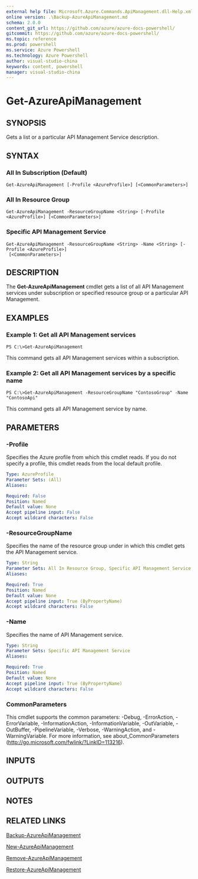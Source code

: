 ```yaml
---
external help file: Microsoft.Azure.Commands.ApiManagement.dll-Help.xml
online version: .\Backup-AzureApiManagement.md
schema: 2.0.0
content_git_url: https://github.com/azure/azure-docs-powershell/
gitcommit: https://github.com/azure/azure-docs-powershell/
ms.topic: reference
ms.prod: powershell
ms.service: Azure Powershell
ms.technology: Azure Powershell
author: visual-studio-china
keywords: content, powershell
manager: visual-studio-china
---
```


# Get-AzureApiManagement

## SYNOPSIS
Gets a list or a particular API Management Service description.

## SYNTAX

### All In Subscription (Default)
```
Get-AzureApiManagement [-Profile <AzureProfile>] [<CommonParameters>]
```

### All In Resource Group
```
Get-AzureApiManagement -ResourceGroupName <String> [-Profile <AzureProfile>] [<CommonParameters>]
```

### Specific API Management Service
```
Get-AzureApiManagement -ResourceGroupName <String> -Name <String> [-Profile <AzureProfile>]
 [<CommonParameters>]
```

## DESCRIPTION
The **Get-AzureApiManagement** cmdlet gets a list of all API Management services under subscription or specified resource group or a particular API Management.

## EXAMPLES

### Example 1: Get all API Management services
```
PS C:\>Get-AzureApiManagement
```

This command gets all API Management services within a subscription.

### Example 2: Get all API Management services by a specific name
```
PS C:\>Get-AzureApiManagement -ResourceGroupName "ContosoGroup" -Name "ContosoApi"
```

This command gets all API Management service by name.

## PARAMETERS

### -Profile
Specifies the Azure profile from which this cmdlet reads.
If you do not specify a profile, this cmdlet reads from the local default profile.

```yaml
Type: AzureProfile
Parameter Sets: (All)
Aliases: 

Required: False
Position: Named
Default value: None
Accept pipeline input: False
Accept wildcard characters: False
```

### -ResourceGroupName
Specifies the name of the resource group under in which this cmdlet gets the API Management service.

```yaml
Type: String
Parameter Sets: All In Resource Group, Specific API Management Service
Aliases: 

Required: True
Position: Named
Default value: None
Accept pipeline input: True (ByPropertyName)
Accept wildcard characters: False
```

### -Name
Specifies the name of API Management service.

```yaml
Type: String
Parameter Sets: Specific API Management Service
Aliases: 

Required: True
Position: Named
Default value: None
Accept pipeline input: True (ByPropertyName)
Accept wildcard characters: False
```

### CommonParameters
This cmdlet supports the common parameters: -Debug, -ErrorAction, -ErrorVariable, -InformationAction, -InformationVariable, -OutVariable, -OutBuffer, -PipelineVariable, -Verbose, -WarningAction, and -WarningVariable. For more information, see about_CommonParameters (http://go.microsoft.com/fwlink/?LinkID=113216).

## INPUTS

## OUTPUTS

## NOTES

## RELATED LINKS

[Backup-AzureApiManagement](.\Backup-AzureApiManagement.md)

[New-AzureApiManagement](.\New-AzureApiManagement.md)

[Remove-AzureApiManagement](.\Remove-AzureApiManagement.md)

[Restore-AzureApiManagement](.\Restore-AzureApiManagement.md)

